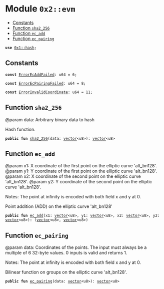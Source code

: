 
<a name="0x2_evm"></a>

# Module `0x2::evm`



-  [Constants](#@Constants_0)
-  [Function `sha2_256`](#0x2_evm_sha2_256)
-  [Function `ec_add`](#0x2_evm_ec_add)
-  [Function `ec_pairing`](#0x2_evm_ec_pairing)


<pre><code><b>use</b> <a href="">0x1::hash</a>;
</code></pre>



<a name="@Constants_0"></a>

## Constants


<a name="0x2_evm_ErrorEcAddFailed"></a>



<pre><code><b>const</b> <a href="evm.md#0x2_evm_ErrorEcAddFailed">ErrorEcAddFailed</a>: u64 = 6;
</code></pre>



<a name="0x2_evm_ErrorEcPairingFailed"></a>



<pre><code><b>const</b> <a href="evm.md#0x2_evm_ErrorEcPairingFailed">ErrorEcPairingFailed</a>: u64 = 8;
</code></pre>



<a name="0x2_evm_ErrorInvalidCoordinate"></a>



<pre><code><b>const</b> <a href="evm.md#0x2_evm_ErrorInvalidCoordinate">ErrorInvalidCoordinate</a>: u64 = 11;
</code></pre>



<a name="0x2_evm_sha2_256"></a>

## Function `sha2_256`

@param data: Arbitrary binary data to hash

Hash function.


<pre><code><b>public</b> <b>fun</b> <a href="evm.md#0x2_evm_sha2_256">sha2_256</a>(data: <a href="">vector</a>&lt;u8&gt;): <a href="">vector</a>&lt;u8&gt;
</code></pre>



<a name="0x2_evm_ec_add"></a>

## Function `ec_add`

@param x1: X coordinate of the first point on the elliptic curve 'alt_bn128'.
@param y1: Y coordinate of the first point on the elliptic curve 'alt_bn128'.
@param x2: X coordinate of the second point on the elliptic curve 'alt_bn128'.
@param y2: Y coordinate of the second point on the elliptic curve 'alt_bn128'.

Notes: The point at infinity is encoded with both field x and y at 0.

Point addition (ADD) on the elliptic curve 'alt_bn128'


<pre><code><b>public</b> <b>fun</b> <a href="evm.md#0x2_evm_ec_add">ec_add</a>(x1: <a href="">vector</a>&lt;u8&gt;, y1: <a href="">vector</a>&lt;u8&gt;, x2: <a href="">vector</a>&lt;u8&gt;, y2: <a href="">vector</a>&lt;u8&gt;): (<a href="">vector</a>&lt;u8&gt;, <a href="">vector</a>&lt;u8&gt;)
</code></pre>



<a name="0x2_evm_ec_pairing"></a>

## Function `ec_pairing`

@param data: Coordinates of the points.
The input must always be a multiple of 6 32-byte values. 0 inputs is valid and returns 1.

Notes: The point at infinity is encoded with both field x and y at 0.

Bilinear function on groups on the elliptic curve 'alt_bn128'.


<pre><code><b>public</b> <b>fun</b> <a href="evm.md#0x2_evm_ec_pairing">ec_pairing</a>(data: <a href="">vector</a>&lt;u8&gt;): <a href="">vector</a>&lt;u8&gt;
</code></pre>
